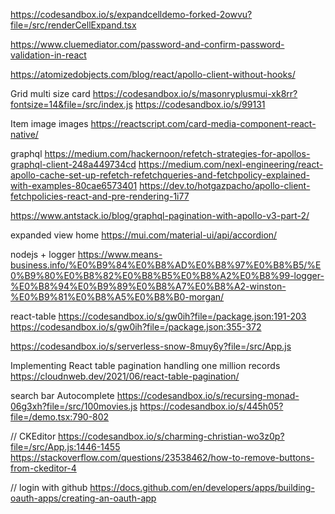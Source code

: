 https://codesandbox.io/s/expandcelldemo-forked-2owvu?file=/src/renderCellExpand.tsx

https://www.cluemediator.com/password-and-confirm-password-validation-in-react

https://atomizedobjects.com/blog/react/apollo-client-without-hooks/

Grid multi size card
https://codesandbox.io/s/masonryplusmui-xk8rr?fontsize=14&file=/src/index.js
https://codesandbox.io/s/99131

Item image images
https://reactscript.com/card-media-component-react-native/


graphql
https://medium.com/hackernoon/refetch-strategies-for-apollos-graphql-client-248a449734cd
https://medium.com/nexl-engineering/react-apollo-cache-set-up-refetch-refetchqueries-and-fetchpolicy-explained-with-examples-80cae6573401
https://dev.to/hotgazpacho/apollo-client-fetchpolicies-react-and-pre-rendering-1i77

https://www.antstack.io/blog/graphql-pagination-with-apollo-v3-part-2/


expanded view home
https://mui.com/material-ui/api/accordion/


nodejs + logger
https://www.means-business.info/%E0%B9%84%E0%B8%AD%E0%B8%97%E0%B8%B5/%E0%B9%80%E0%B8%82%E0%B8%B5%E0%B8%A2%E0%B8%99-logger-%E0%B8%94%E0%B9%89%E0%B8%A7%E0%B8%A2-winston-%E0%B9%81%E0%B8%A5%E0%B8%B0-morgan/


react-table
https://codesandbox.io/s/gw0ih?file=/package.json:191-203
https://codesandbox.io/s/gw0ih?file=/package.json:355-372

https://codesandbox.io/s/serverless-snow-8muy6y?file=/src/App.js

Implementing React table pagination handling one million records
https://cloudnweb.dev/2021/06/react-table-pagination/


search bar Autocomplete
https://codesandbox.io/s/recursing-monad-06g3xh?file=/src/100movies.js
https://codesandbox.io/s/445h05?file=/demo.tsx:790-802


// CKEditor
https://codesandbox.io/s/charming-christian-wo3z0p?file=/src/App.js:1446-1455
https://stackoverflow.com/questions/23538462/how-to-remove-buttons-from-ckeditor-4



// login with github
https://docs.github.com/en/developers/apps/building-oauth-apps/creating-an-oauth-app
